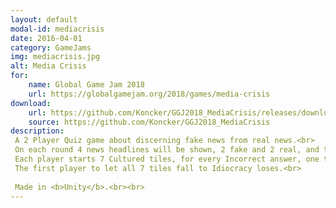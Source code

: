 ```yaml
---
layout: default
modal-id: mediacrisis
date: 2016-04-01
category: GameJams
img: mediacrisis.jpg
alt: Media Crisis
for: 
    name: Global Game Jam 2018
    url: https://globalgamejam.org/2018/games/media-crisis
download:
    url: https://github.com/Koncker/GGJ2018_MediaCrisis/releases/download/v1.0/MediaCrisis.zip
    source: https://github.com/Koncker/GGJ2018_MediaCrisis
description: 
 A 2 Player Quiz game about discerning fake news from real news.<br>
 On each round 4 news headlines will be shown, 2 fake and 2 real, and the players must choose 1 of the truthfull ones.<br>
 Each player starts 7 Cultured tiles, for every Incorrect answer, one tile will fall to Idiocracy. Every 5 Correct answers, will recover 1 tile to Cultured.<br>
 The first player to let all 7 tiles fall to Idiocracy loses.<br>
 
 Made in <b>Unity</b>.<br><br>
---
```

